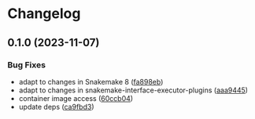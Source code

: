 # Changelog

## 0.1.0 (2023-11-07)


### Bug Fixes

* adapt to changes in Snakemake 8 ([fa898eb](https://github.com/snakemake/snakemake-executor-plugin-tes/commit/fa898ebaac25a1782c369d15366205d4b8399a42))
* adapt to changes in snakemake-interface-executor-plugins ([aaa9445](https://github.com/snakemake/snakemake-executor-plugin-tes/commit/aaa944541b2634fb5454a775f5f0c5ed51f29bc2))
* container image access ([60ccb04](https://github.com/snakemake/snakemake-executor-plugin-tes/commit/60ccb04a84b40159c329502f5e21fa18d057011c))
* update deps ([ca9fbd3](https://github.com/snakemake/snakemake-executor-plugin-tes/commit/ca9fbd3e4d3f01f12e21df95931bf22564639b1b))
